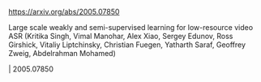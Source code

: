 https://arxiv.org/abs/2005.07850

Large scale weakly and semi-supervised learning for low-resource video ASR (Kritika Singh, Vimal Manohar, Alex Xiao, Sergey Edunov, Ross Girshick, Vitaliy Liptchinsky, Christian Fuegen, Yatharth Saraf, Geoffrey Zweig, Abdelrahman Mohamed)

| 2005.07850